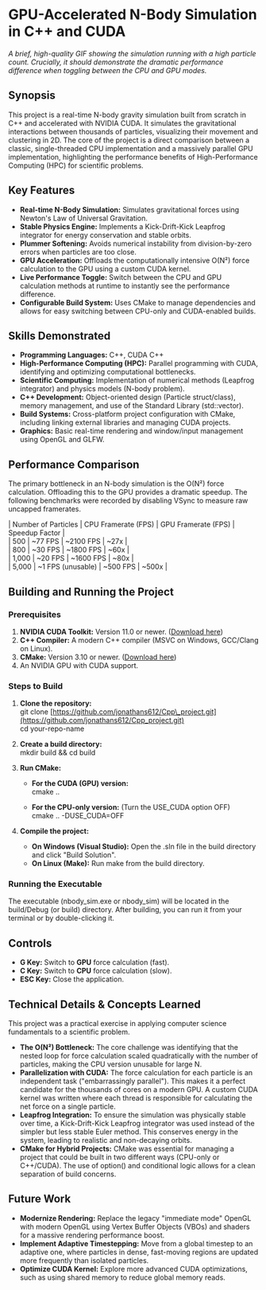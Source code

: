 # **GPU-Accelerated N-Body Simulation in C++ and CUDA**

*A brief, high-quality GIF showing the simulation running with a high particle count. Crucially, it should demonstrate the dramatic performance difference when toggling between the CPU and GPU modes.*

## **Synopsis**

This project is a real-time N-body gravity simulation built from scratch in C++ and accelerated with NVIDIA CUDA. It simulates the gravitational interactions between thousands of particles, visualizing their movement and clustering in 2D. The core of the project is a direct comparison between a classic, single-threaded CPU implementation and a massively parallel GPU implementation, highlighting the performance benefits of High-Performance Computing (HPC) for scientific problems.

## **Key Features**

* **Real-time N-Body Simulation:** Simulates gravitational forces using Newton's Law of Universal Gravitation.  
* **Stable Physics Engine:** Implements a Kick-Drift-Kick Leapfrog integrator for energy conservation and stable orbits.  
* **Plummer Softening:** Avoids numerical instability from division-by-zero errors when particles are too close.  
* **GPU Acceleration:** Offloads the computationally intensive O(N²) force calculation to the GPU using a custom CUDA kernel.  
* **Live Performance Toggle:** Switch between the CPU and GPU calculation methods at runtime to instantly see the performance difference.  
* **Configurable Build System:** Uses CMake to manage dependencies and allows for easy switching between CPU-only and CUDA-enabled builds.

## **Skills Demonstrated**

* **Programming Languages:** C++, CUDA C++  
* **High-Performance Computing (HPC):** Parallel programming with CUDA, identifying and optimizing computational bottlenecks.  
* **Scientific Computing:** Implementation of numerical methods (Leapfrog integrator) and physics models (N-body problem).  
* **C++ Development:** Object-oriented design (Particle struct/class), memory management, and use of the Standard Library (std::vector).  
* **Build Systems:** Cross-platform project configuration with CMake, including linking external libraries and managing CUDA projects.  
* **Graphics:** Basic real-time rendering and window/input management using OpenGL and GLFW.

## **Performance Comparison**

The primary bottleneck in an N-body simulation is the O(N²) force calculation. Offloading this to the GPU provides a dramatic speedup. The following benchmarks were recorded by disabling VSync to measure raw uncapped framerates.

| Number of Particles | CPU Framerate (FPS) | GPU Framerate (FPS) | Speedup Factor |  
| 500 | \~77 FPS | \~2100 FPS | \~27x |  
| 800 | \~30 FPS | \~1800 FPS | \~60x |  
| 1,000 | \~20 FPS | \~1600 FPS | \~80x |  
| 5,000 | \~1 FPS (unusable) | \~500 FPS | \~500x |

## **Building and Running the Project**

### **Prerequisites**

1. **NVIDIA CUDA Toolkit:** Version 11.0 or newer. ([Download here](https://developer.nvidia.com/cuda-downloads))  
2. **C++ Compiler:** A modern C++ compiler (MSVC on Windows, GCC/Clang on Linux).  
3. **CMake:** Version 3.10 or newer. ([Download here](https://cmake.org/download/))  
4. An NVIDIA GPU with CUDA support.

### **Steps to Build**

1. **Clone the repository:**  
   git clone [https://github.com/jonathans612/Cpp\_project.git](https://github.com/jonathans612/Cpp_project.git)  
   cd your-repo-name

2. **Create a build directory:**  
   mkdir build && cd build

3. **Run CMake:**  
   * **For the CUDA (GPU) version:**  
     cmake ..

   * **For the CPU-only version:** (Turn the USE\_CUDA option OFF)  
     cmake .. \-DUSE\_CUDA=OFF

4. **Compile the project:**  
   * **On Windows (Visual Studio):** Open the .sln file in the build directory and click "Build Solution".  
   * **On Linux (Make):** Run make from the build directory.

### **Running the Executable**

The executable (nbody\_sim.exe or nbody\_sim) will be located in the build/Debug (or build) directory. After building, you can run it from your terminal or by double-clicking it.

## **Controls**

* **G Key:** Switch to **GPU** force calculation (fast).  
* **C Key:** Switch to **CPU** force calculation (slow).  
* **ESC Key:** Close the application.

## **Technical Details & Concepts Learned**

This project was a practical exercise in applying computer science fundamentals to a scientific problem.

* **The O(N²) Bottleneck:** The core challenge was identifying that the nested loop for force calculation scaled quadratically with the number of particles, making the CPU version unusable for large N.  
* **Parallelization with CUDA:** The force calculation for each particle is an independent task ("embarrassingly parallel"). This makes it a perfect candidate for the thousands of cores on a modern GPU. A custom CUDA kernel was written where each thread is responsible for calculating the net force on a single particle.  
* **Leapfrog Integration:** To ensure the simulation was physically stable over time, a Kick-Drift-Kick Leapfrog integrator was used instead of the simpler but less stable Euler method. This conserves energy in the system, leading to realistic and non-decaying orbits.  
* **CMake for Hybrid Projects:** CMake was essential for managing a project that could be built in two different ways (CPU-only or C++/CUDA). The use of option() and conditional logic allows for a clean separation of build concerns.

## **Future Work**

* **Modernize Rendering:** Replace the legacy "immediate mode" OpenGL with modern OpenGL using Vertex Buffer Objects (VBOs) and shaders for a massive rendering performance boost.  
* **Implement Adaptive Timestepping:** Move from a global timestep to an adaptive one, where particles in dense, fast-moving regions are updated more frequently than isolated particles.  
* **Optimize CUDA Kernel:** Explore more advanced CUDA optimizations, such as using shared memory to reduce global memory reads.
